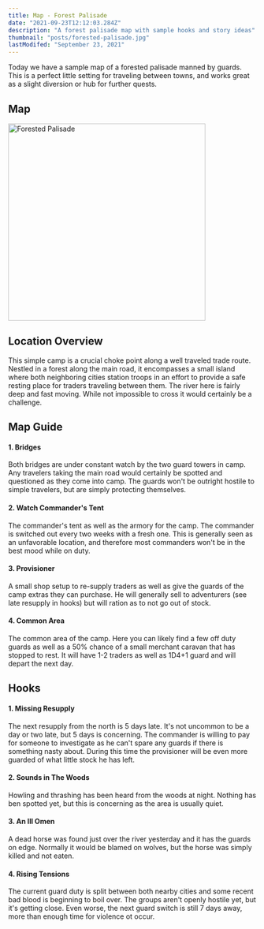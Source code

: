 ```yaml
---
title: Map - Forest Palisade
date: "2021-09-23T12:12:03.284Z"
description: "A forest palisade map with sample hooks and story ideas"
thumbnail: "posts/forested-palisade.jpg"
lastModifed: "September 23, 2021"
---
```


Today we have a sample map of a forested palisade manned by guards. This is a perfect little setting for traveling between towns, and works great as a slight diversion or hub for further quests.


## Map
<img src="/images/posts/forested-palisade.jpg" width="400px" alt="Forested Palisade" />

## Location Overview

This simple camp is a crucial choke point along a well traveled trade route. Nestled in a forest along the main road, it encompasses a small island where both neighboring cities station troops in an effort to provide a safe resting place for traders traveling between them. The river here is fairly deep and fast moving. While not impossible to cross it would certainly be a challenge.


## Map Guide

#### 1. Bridges

Both bridges are under constant watch by the two guard towers in camp. Any travelers taking the main road would certainly be spotted and questioned as they come into camp. The guards won't be outright hostile to simple travelers, but are simply protecting themselves.


#### 2. Watch Commander's Tent

The commander's tent as well as the armory for the camp. The commander is switched out every two weeks with a fresh one. This is generally seen as an unfavorable location, and therefore most commanders won't be in the best mood while on duty.

#### 3. Provisioner

A small shop setup to re-supply traders as well as give the guards of the camp extras they can purchase. He will generally sell to adventurers (see late resupply in hooks) but will ration as to not go out of stock.

#### 4. Common Area

The common area of the camp. Here you can likely find a few off duty guards as well as a 50% chance of a small merchant caravan that has stopped to rest. It will have 1-2 traders as well as 1D4+1 guard and will depart the next day.

## Hooks

#### 1. Missing Resupply

The next resupply from the north is 5 days late. It's not uncommon to be a day or two late, but 5 days is concerning. The commander is willing to pay for someone to investigate as he can't spare any guards if there is something nasty about. During this time the provisioner will be even more guarded of what little stock he has left.

#### 2. Sounds in The Woods

Howling and thrashing has been heard from the woods at night. Nothing has ben spotted yet, but this is concerning as the area is usually quiet.

#### 3. An Ill Omen

A dead horse was found just over the river yesterday and it has the guards on edge. Normally it would be blamed on wolves, but the horse was simply killed and not eaten.

#### 4. Rising Tensions

The current guard duty is split between both nearby cities and some recent bad blood is beginning to boil over. The groups aren't openly hostile yet, but it's getting close. Even worse, the next guard switch is still 7 days away, more than enough time for violence ot occur.

